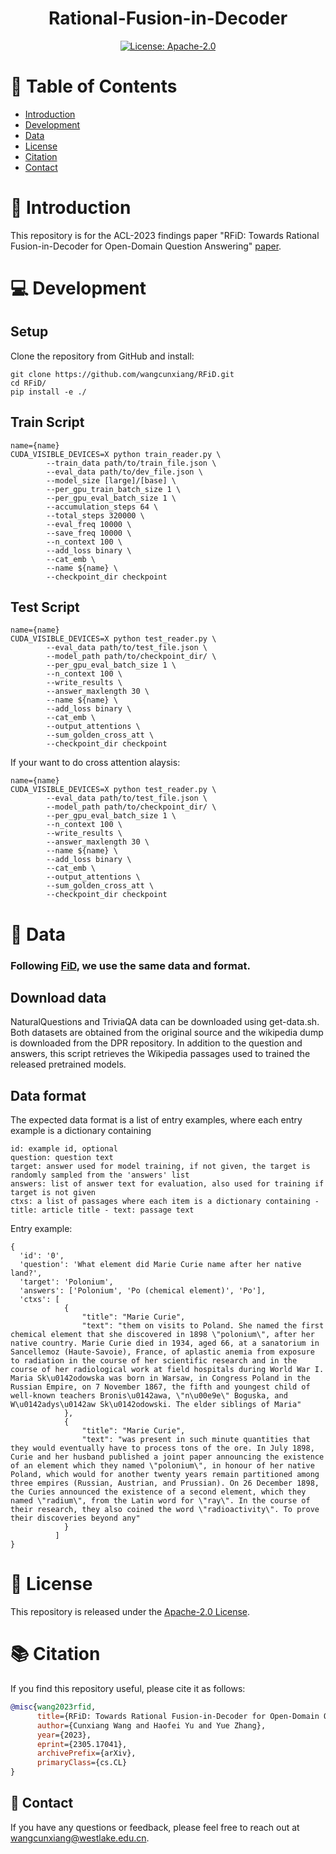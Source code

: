 <div align="center">
  <h1> Rational-Fusion-in-Decoder </h1>
  
  [![License: Apache-2.0](https://img.shields.io/crates/l/Ap?style=for-the-badge)](https://opensource.org/licenses/Apache-2.0)
</div>

  # 📌 Table of Contents
- [Introduction](#-introduction)
- [Development](#-development)
- [Data](#-data)
- [License](#-license)
- [Citation](#-citation)
- [Contact](#-contact)
  
# 🚀 Introduction
This repository is for the ACL-2023 findings paper "RFiD: Towards Rational Fusion-in-Decoder for Open-Domain Question Answering" [paper](https://arxiv.org/abs/2305.17041).

# 💻 Development
## Setup
Clone the repository from GitHub and install:
```
git clone https://github.com/wangcunxiang/RFiD.git
cd RFiD/
pip install -e ./
```
## Train Script
```
name={name}
CUDA_VISIBLE_DEVICES=X python train_reader.py \
        --train_data path/to/train_file.json \
        --eval_data path/to/dev_file.json \
        --model_size [large]/[base] \
        --per_gpu_train_batch_size 1 \
        --per_gpu_eval_batch_size 1 \
        --accumulation_steps 64 \
        --total_steps 320000 \
        --eval_freq 10000 \
        --save_freq 10000 \
        --n_context 100 \
        --add_loss binary \
        --cat_emb \
        --name ${name} \
        --checkpoint_dir checkpoint

```
## Test Script
```
name={name}
CUDA_VISIBLE_DEVICES=X python test_reader.py \
        --eval_data path/to/test_file.json \
        --model_path path/to/checkpoint_dir/ \
        --per_gpu_eval_batch_size 1 \
        --n_context 100 \
        --write_results \
        --answer_maxlength 30 \
        --name ${name} \
        --add_loss binary \
        --cat_emb \
        --output_attentions \
        --sum_golden_cross_att \
        --checkpoint_dir checkpoint
```
If your want to do cross attention alaysis:  
```
name={name}
CUDA_VISIBLE_DEVICES=X python test_reader.py \
        --eval_data path/to/test_file.json \
        --model_path path/to/checkpoint_dir/ \
        --per_gpu_eval_batch_size 1 \
        --n_context 100 \
        --write_results \
        --answer_maxlength 30 \
        --name ${name} \
        --add_loss binary \
        --cat_emb \
        --output_attentions \
        --sum_golden_cross_att \
        --checkpoint_dir checkpoint
```

[//]: # (## Checkpoints)

[//]: # (We release our best-performed checkpoints on Natural Questions and TriviaQA publically.)


# 📝 Data
### Following [FiD](https://github.com/facebookresearch/FiD), we use the same data and format.
## Download data
NaturalQuestions and TriviaQA data can be downloaded using get-data.sh. Both datasets are obtained from the original source and the wikipedia dump is downloaded from the DPR repository. In addition to the question and answers, this script retrieves the Wikipedia passages used to trained the released pretrained models.

## Data format
The expected data format is a list of entry examples, where each entry example is a dictionary containing
```
id: example id, optional
question: question text
target: answer used for model training, if not given, the target is randomly sampled from the 'answers' list
answers: list of answer text for evaluation, also used for training if target is not given
ctxs: a list of passages where each item is a dictionary containing - title: article title - text: passage text
```
Entry example:
```
{
  'id': '0',
  'question': 'What element did Marie Curie name after her native land?',
  'target': 'Polonium',
  'answers': ['Polonium', 'Po (chemical element)', 'Po'],
  'ctxs': [
            {
                "title": "Marie Curie",
                "text": "them on visits to Poland. She named the first chemical element that she discovered in 1898 \"polonium\", after her native country. Marie Curie died in 1934, aged 66, at a sanatorium in Sancellemoz (Haute-Savoie), France, of aplastic anemia from exposure to radiation in the course of her scientific research and in the course of her radiological work at field hospitals during World War I. Maria Sk\u0142odowska was born in Warsaw, in Congress Poland in the Russian Empire, on 7 November 1867, the fifth and youngest child of well-known teachers Bronis\u0142awa, \"n\u00e9e\" Boguska, and W\u0142adys\u0142aw Sk\u0142odowski. The elder siblings of Maria"
            },
            {
                "title": "Marie Curie",
                "text": "was present in such minute quantities that they would eventually have to process tons of the ore. In July 1898, Curie and her husband published a joint paper announcing the existence of an element which they named \"polonium\", in honour of her native Poland, which would for another twenty years remain partitioned among three empires (Russian, Austrian, and Prussian). On 26 December 1898, the Curies announced the existence of a second element, which they named \"radium\", from the Latin word for \"ray\". In the course of their research, they also coined the word \"radioactivity\". To prove their discoveries beyond any"
            }
          ]
}
```
# 📜 License

This repository is released under the [Apache-2.0 License](LICENSE).

# 📚 Citation

If you find this repository useful, please cite it as follows:
```bibtex
@misc{wang2023rfid,
      title={RFiD: Towards Rational Fusion-in-Decoder for Open-Domain Question Answering}, 
      author={Cunxiang Wang and Haofei Yu and Yue Zhang},
      year={2023},
      eprint={2305.17041},
      archivePrefix={arXiv},
      primaryClass={cs.CL}
}
```
## 📮 Contact
If you have any questions or feedback, please feel free to reach out at wangcunxiang@westlake.edu.cn.
